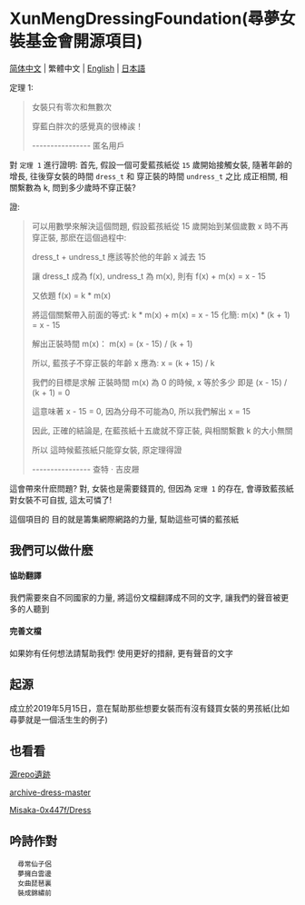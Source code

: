 # XunMengDressingFoundation(尋夢女裝基金會開源項目)

 [简体中文](https://github.com/whiterasbk/XunMengDressingFoundation/blob/master/README.md) | 繁體中文 | [English](https://github.com/whiterasbk/XunMengDressingFoundation/blob/master/README_en-us.md) | [日本語](https://github.com/whiterasbk/XunMengDressingFoundation/blob/master/README_ja.md) 

定理 1: 
> 女裝只有零次和無數次
> 
> 穿藍白胖次的感覺真的很棒誒！
> 
> ---------------- 匿名用戶

對 `定理 1` 進行證明: 
首先, 假設一個可愛藍孩紙從 `15` 歲開始接觸女裝, 隨著年齡的增長, 往後穿女裝的時間 `dress_t` 和 穿正裝的時間 `undress_t` 之比 成正相關, 相關繫數為 k, 問到多少歲時不穿正裝?

證: 

> 可以用數學來解決這個問題, 假設藍孩紙從 15 歲開始到某個歲數 x 時不再穿正裝, 那麽在這個過程中: 
>
> dress_t + undress_t 應該等於他的年齡 x 減去 15
>
> 讓 dress_t 成為 f(x), undress_t 為 m(x), 則有 f(x) + m(x) = x - 15
> 
> 又依題 f(x) = k * m(x)
>
> 將這個關繫帶入前面的等式: k * m(x) + m(x) = x - 15  化簡: m(x) * (k + 1) = x - 15
> 
> 解出正裝時間 m(x)： m(x) = (x - 15) / (k + 1)
>
> 所以, 藍孩子不穿正裝的年齡 x 應為: x = (k + 15) / k
>
> 我們的目標是求解 正裝時間 m(x) 為 0 的時候, x 等於多少 即是 (x - 15) / (k + 1) = 0
>
> 這意味著 x - 15 = 0, 因為分母不可能為0, 所以我們解出 x = 15
>
> 因此, 正確的結論是, 在藍孩紙十五歲就不穿正裝, 與相關繫數 k 的大小無關
>
> 所以 這時候藍孩紙只能穿女裝, 原定理得證
> 
> ---------------- 查特 · 吉皮屜

這會帶來什麽問題? 對, 女裝也是需要錢買的, 但因為 `定理 1` 的存在, 會導致藍孩紙對女裝不可自拔, 這太可憐了!

這個項目的 目的就是籌集網際網路的力量, 幫助這些可憐的藍孩紙

## 我們可以做什麽

#### 協助翻譯

我們需要來自不同國家的力量, 將這份文檔翻譯成不同的文字, 讓我們的聲音被更多的人聽到

#### 完善文檔

如果妳有任何想法請幫助我們! 使用更好的措辭, 更有聲音的文字

## 起源

成立於2019年5月15日，意在幫助那些想要女裝而有沒有錢買女裝的男孩紙(比如尋夢就是一個活生生的例子)

## 也看看

[源repo遺跡](https://github.com/komeiji-satori/Dress)

[archive-dress-master](https://archive.org/details/dress-master.-7z)

[Misaka-0x447f/Dress](https://github.com/Misaka-0x447f/Dress)

## 吟詩作對

```dressing-up-language
  尋常仙子侶
  夢擁白雲邊
  女曲琵琶裏
  裝成錦繡前
```

